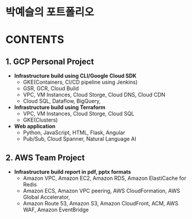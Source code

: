# **박예슬의 포트폴리오**<br/>
# CONTENTS
## 1. GCP Personal Project<br/>
  - **Infrastructure build using CLI/Google Cloud SDK**
    * GKE(Containers, CI/CD pipeline using Jenkins)
    * GSR, GCR, Cloud Build
    * VPC, VM Instances, Cloud Storge, Cloud DNS, Cloud CDN
    * Cloud SQL, Dataflow, BigQuery, 
  - **Infrastructure build using Terraform**
    * VPC, VM Instances, Cloud Storge, Cloud SQL
    * GKE(Clusters)
  - **Web application**
    * Python, JavaScript, HTML, Flask, Angular
    * Pub/Sub, Cloud Spanner, Natural Language AI
    
## 2. AWS Team Project<br>
  - **Infrastructure build report in pdf, pptx formats**
    * Amazon VPC, Amazon EC2, Amazon RDS, Amazon ElastiCache for Redis
    * Amazon ECS, Amazon VPC peering, AWS CloudFormation, AWS Global Accelerator,
    * Amazon Route 53, Amazon S3, Amazon CloudFront, ACM, AWS WAF, Amazon EventBridge

